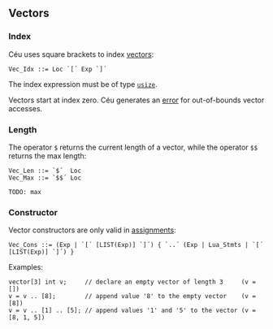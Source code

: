 ## Vectors

### Index

Céu uses square brackets to index [vectors](#Vectors):

```
Vec_Idx ::= Loc `[´ Exp `]´
```

The index expression must be of type [`usize`](#TODO).

Vectors start at index zero.
Céu generates an [error](#TODO) for out-of-bounds vector accesses.

### Length

The operator `$` returns the current length of a vector, while the operator
`$$` returns the max length:

```
Vec_Len ::= `$´  Loc
Vec_Max ::= `$$´ Loc
```

`TODO: max`

### Constructor

Vector constructors are only valid in [assignments](#TODO):

```ceu
Vec_Cons ::= (Exp | `[´ [LIST(Exp)] `]´) { `..´ (Exp | Lua_Stmts | `[´ [LIST(Exp)] `]´) }
```

Examples:

```ceu
vector[3] int v;     // declare an empty vector of length 3     (v = [])
v = v .. [8];        // append value '8' to the empty vector    (v = [8])
v = v .. [1] .. [5]; // append values '1' and '5' to the vector (v = [8, 1, 5])
```
